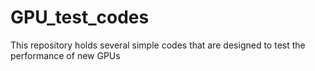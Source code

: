 # GPU_test_codes
This repository holds several simple codes that are designed to test the performance of new GPUs
